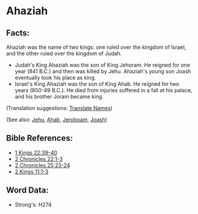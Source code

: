 # Ahaziah #

## Facts: ##

Ahaziah was the name of two kings: one ruled over the kingdom of Israel, and the other ruled over the kingdom of Judah.

* Judah's King Ahaziah was the son of King Jehoram. He reigned for one year (841 B.C.) and then was killed by Jehu. Ahaziah's young son Joash eventually took his place as king.
* Israel's King Ahaziah was the son of King Ahab. He reigned for two years (850-49 B.C.). He died from injuries suffered in a fall at his palace, and his brother Joram became king.

(Translation suggestions: [Translate Names](rc://en/ta/man/translate/translate-names))

(See also: [Jehu](../names/jehu.md), [Ahab](../names/ahab.md), [Jeroboam](../names/jeroboam.md), [Joash](../names/joash.md))

## Bible References: ##

* [1 Kings 22:39-40](rc://en/tn/help/1ki/22/39)
* [2 Chronicles 22:1-3](rc://en/tn/help/2ch/22/01)
* [2 Chronicles 25:23-24](rc://en/tn/help/2ch/25/23)
* [2 Kings 11:1-3](rc://en/tn/help/2ki/11/01)

## Word Data: ##

* Strong's: H274
